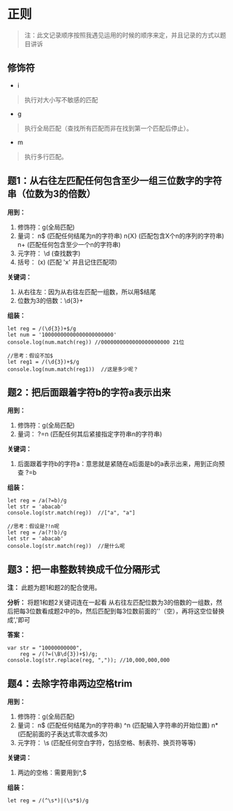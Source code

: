 # 正则

> 注：此文记录顺序按照我遇见运用的时候的顺序来定，并且记录的方式以题目讲诉

## 修饰符
* i
> 执行对大小写不敏感的匹配
* g
> 执行全局匹配（查找所有匹配而非在找到第一个匹配后停止）。
* m
> 执行多行匹配。


## 题1：从右往左匹配任何包含至少一组三位数字的字符串（位数为3的倍数）

**用到：**
1) 修饰符：g(全局匹配)
2) 量词：
  n$ (匹配任何结尾为n的字符串)
  n{X} (匹配包含X个n的序列的字符串)
  n+ (匹配任何包含至少一个n的字符串)
3) 元字符：
  \d (查找数字)
4) 括号：
  (x) (匹配 'x' 并且记住匹配项)

**关键词：**
1) 从右往左：因为从右往左匹配一组数，所以用$结尾
2) 位数为3的倍数：\d{3}+

**组装：**
```
let reg = /(\d{3})+$/g
let num = '10000000000000000000000'
console.log(num.match(reg)) //0000000000000000000000 21位

//思考：假设不加$
let reg1 = /(\d{3})+$/g
console.log(num.match(reg1))  //这是多少呢？
```

## 题2：把后面跟着字符b的字符a表示出来

**用到：**
1) 修饰符：g(全局匹配)
2) 量词：
  ?=n (匹配任何其后紧接指定字符串n的字符串)

**关键词：**
1) 后面跟着字符b的字符a：意思就是紧随在a后面是b的a表示出来，用到正向预查 ?=b

**组装：**
```
let reg = /a(?=b)/g
let str = 'abacab'
console.log(str.match(reg))  //["a", "a"]

//思考：假设是?!n呢
let reg = /a(?!b)/g
let str = 'abacab'
console.log(str.match(reg))  //是什么呢
```

## 题3：把一串整数转换成千位分隔形式

**注：**
此题为题1和题2的配合使用。

**分析：**
将题1和题2关键词连在一起看
从右往左匹配位数为3的倍数的一组数，然后把每3位数看成题2中的b，然后匹配到每3位数前面的''（空），再将这空位替换成','即可


**答案：**
```
var str = "10000000000",
    reg = /(?=(\B\d{3})+$)/g;
console.log(str.replace(reg, ",")); //10,000,000,000
```

## 题4：去除字符串两边空格trim

**用到：**
1) 修饰符：g(全局匹配)
2) 量词：
  n$ (匹配任何结尾为n的字符串)
  ^n (匹配输入字符串的开始位置)
  n* (匹配前面的子表达式零次或多次)
3) 元字符：
  \s (匹配任何空白字符，包括空格、制表符、换页符等等)

**关键词：**
1) 两边的空格：需要用到^,$

**组装：**
```
let reg = /(^\s*)|(\s*$)/g
```

